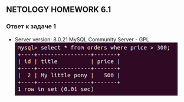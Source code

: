 ## NETOLOGY HOMEWORK 6.1

### Ответ к задаче 1

* Server version:		8.0.21 MySQL Community Server - GPL  
![подпункт 1](https://raw.githubusercontent.com/Evgeniy-Nikolskiy/netology-homework/main/sql/hw63/assets/631.jpg)
